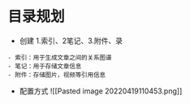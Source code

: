 # 目录规划
-  创建 1.索引、2笔记、3.附件、录 
```
- 索引：用于生成文章之间的关系图谱
- 笔记：用于存储文章信息
- 附件：存储图片，视频等引用信息
```
- 配置方式
![[Pasted image 20220419110453.png]]